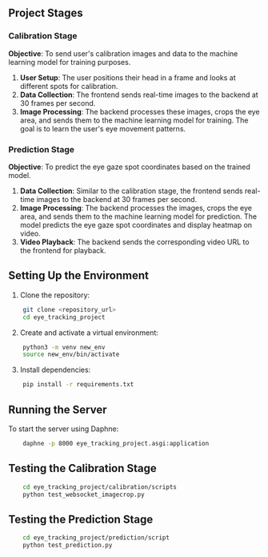 ## Project Stages

### Calibration Stage

**Objective**: To send user's calibration images and data to the machine learning model for training purposes.

1. **User Setup**: The user positions their head in a frame and looks at different spots for calibration.
2. **Data Collection**: The frontend sends real-time images to the backend at 30 frames per second.
3. **Image Processing**: The backend processes these images, crops the eye area, and sends them to the machine learning model for training. The goal is to learn the user's eye movement patterns.

### Prediction Stage

**Objective**: To predict the eye gaze spot coordinates based on the trained model.

1. **Data Collection**: Similar to the calibration stage, the frontend sends real-time images to the backend at 30 frames per second.
2. **Image Processing**: The backend processes the images, crops the eye area, and sends them to the machine learning model for prediction. The model predicts the eye gaze spot coordinates and display heatmap on video.
3. **Video Playback**:  The backend sends the corresponding video URL to the frontend for playback.

## Setting Up the Environment

1. Clone the repository:

```sh
    git clone <repository_url>
    cd eye_tracking_project
```

2. Create and activate a virtual environment:

```sh
    python3 -m venv new_env
    source new_env/bin/activate
```

3. Install dependencies:

```sh
    pip install -r requirements.txt
```

## Running the Server

To start the server using Daphne:

```sh
    daphne -p 8000 eye_tracking_project.asgi:application
```

## Testing the Calibration Stage
```sh
    cd eye_tracking_project/calibration/scripts
    python test_websocket_imagecrop.py
```
## Testing the Prediction Stage
```sh
    cd eye_tracking_project/prediction/script
    python test_prediction.py
```
